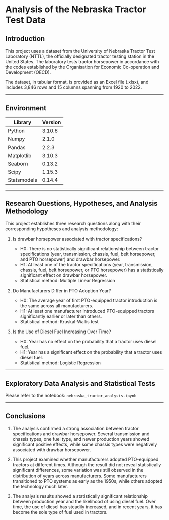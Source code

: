 # Analysis of the Nebraska Tractor Test Data

## Introduction
This project uses a dataset from the University of Nebraska Tractor Test Laboratory (NTTL), the officially designated tractor testing station in the United States. The laboratory tests tractor horsepower in accordance with the codes established by the Organisation for Economic Co-operation and Development (OECD).

The dataset, in tabular format, is provided as an Excel file (.xlsx), and includes 3,846 rows and 15 columns spanning from 1920 to 2022.

---

## Environment

| Library     | Version |
| ---         | ---     |
| Python      | 3.10.6 |
| Numpy       | 2.1.0  |
| Pandas      | 2.2.3   |
| Matplotlib  | 3.10.3  |
| Seaborn     | 0.13.2  |
| Scipy       | 1.15.3   |
| Statsmodels | 0.14.4   |

---

## Research Questions, Hypotheses, and Analysis Methodology
This project establishes three research questions along with their corresponding hypotheses and analysis methodology:

1. Is drawbar horsepower associated with tractor specifications?
   - H0: There is no statistically significant relationship between tractor specifications (year, transmission, chassis, fuel, belt horsepower, and PTO horsepower) and drawbar horsepower.
   - H1: At least one of the tractor specifications (year, transmission, chassis, fuel, belt horsepower, or PTO horsepower) has a statistically significant effect on drawbar horsepower.
   - Statistical method: Multiple Linear Regression

2. Do Manufacturers Differ in PTO Adoption Year?
   - H0: The average year of first PTO-equipped tractor introduction is the same across all manufacturers.
   - H1: At least one manufacturer introduced PTO-equipped tractors significantly earlier or later than others.
   - Statistical method: Kruskal-Wallis test

3. Is the Use of Diesel Fuel Increasing Over Time?
   - H0: Year has no effect on the probability that a tractor uses diesel fuel.
   - H1: Year has a significant effect on the probability that a tractor uses diesel fuel.
   - Statistical method: Logistic Regression

---

## Exploratory Data Analysis and Statistical Tests

Please refer to the notebook: `nebraska_tractor_analysis.ipynb`

---

## Conclusions

1. The analysis confirmed a strong association between tractor specifications and drawbar horsepower. Several transmission and chassis types, one fuel type, and newer production years showed significant positive effects, while some chassis types were negatively associated with drawbar horsepower.

2. This project examined whether manufacturers adopted PTO-equipped tractors at different times. Although the result did not reveal statistically significant differences, some variation was still observed in the distribution of years across manufacturers. Some manufacturers transitioned to PTO systems as early as the 1950s, while others adopted the technology much later. 

3. The analysis results showed a statistically significant relationship between production year and the likelihood of using diesel fuel. Over time, the use of diesel has steadily increased, and in recent years, it has become the sole type of fuel used in tractors.
